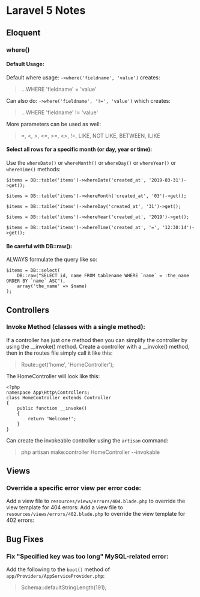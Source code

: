 # Laravel 5 Notes

## Eloquent

### where()

#### Default Usage:

Default where usage: `->where('fieldname', 'value')` creates:
> ...WHERE 'fieldname' = 'value'

Can also do: `->where('fieldname', '!=', 'value')` which creates:
> ...WHERE 'fieldname' != 'value'

More parameters can be used as well:
> =, <, >, <=, >=, <>, !=, LIKE, NOT LIKE, BETWEEN, ILIKE

#### Select all rows for a specific month (or day, year or time):

Use the `whereDate()` or `whereMonth()` or `whereDay()` or `whereYear()` or `whereTime()` methods:
```
$items = DB::table('items')->whereDate('created_at', '2019-03-31')->get();
```

```
$items = DB::table('items')->whereMonth('created_at', '03')->get();
```

```
$items = DB::table('items')->whereDay('created_at', '31')->get();
```

```
$items = DB::table('items')->whereYear('created_at', '2019')->get();
```

```
$items = DB::table('items')->whereTime('created_at', '=', '12:30:14')->get();
```

#### Be careful with DB::raw():

ALWAYS formulate the query like so:
```
$items = DB::select(
    DB::raw("SELECT id, name FROM tablename WHERE `name` = :the_name ORDER BY `name` ASC"),
    array('the_name' => $name)
);
```

## Controllers

### Invoke Method (classes with a single method):

If a controller has just one method then you can simplify the controller by using the __invoke() method.
Create a controller with a __invoke() method, then in the routes file simply call it like this:
> Route::get('home', 'HomeController');

The HomeController will look like this:

```
<?php
namespace App\Http\Controllers;
class HomeController extends Controller
{
    public function __invoke()
    {
        return 'Welcome!';
    }
}
```

Can create the invokeable controller using the `artisan` command:

> php artisan make:controller HomeController --invokable

## Views

### Override a specific error view per error code:

Add a view file to `resources/views/errors/404.blade.php` to override the view template for 404 errors:
Add a view file to `resources/views/errors/402.blade.php` to override the view template for 402 errors:

## Bug Fixes

### Fix "Specified key was too long" MySQL-related error:

Add the following to the `boot()` method of `app/Providers/AppServiceProvider.php`:
> Schema::defaultStringLength(191);
